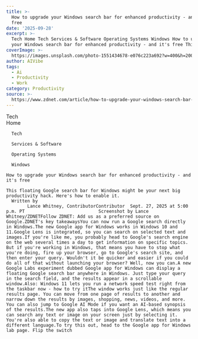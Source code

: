 ```yaml
---
title: >-
  How to upgrade your Windows search bar for enhanced productivity - and it's
  free
date: '2025-09-28'
excerpt: >-
  Tech Home Tech Services & Software Operating Systems Windows How to upgrade
  your Windows search bar for enhanced productivity - and it's free This flo...
coverImage: >-
  https://images.unsplash.com/photo-1551434678-e076c223a692?w=400&h=200&fit=crop&auto=format
author: AIVibe
tags:
  - Ai
  - Productivity
  - Work
category: Productivity
source: >-
  https://www.zdnet.com/article/how-to-upgrade-your-windows-search-bar-for-enhanced-productivity-and-its-free/
---
```

Tech      
      Home
    
      Tech
    
      Services & Software
    
      Operating Systems
    
      Windows
       
    How to upgrade your Windows search bar for enhanced productivity - and it's free
     
    This floating Google search bar for Windows might be your next big productivity hack. Here's how to enable it.
      Written by 
            Lance Whitney, ContributorContributor  Sept. 27, 2025 at 5:00 p.m. PT                            Screenshot by Lance Whitney/ZDNETFollow ZDNET: Add us as a preferred source on Google.ZDNET's key takeawaysYou can now run a Google search directly in Windows.The new Google app for Windows works in Windows 10 and 11.Google Lens is integrated, so you can search on selected text and images.If you're like me, you probably head to Google's search engine on the web several times a day to get information on specific topics. But if you're working in Windows, that means you have to stop what you're doing, fire up your browser, go to Google's search site, and then enter your query. Wouldn't it be quicker and easier if you could do all of that without launching your browser? Well, now you can.A new Google Labs experiment dubbed Google app for Windows can display a floating Google search bar anywhere in Windows. Just type your query in the search field, and the results appear in a scrollable window.Also: Windows 11 lets you run a network speed test right from the taskbar now - how to try itThe window works just like the regular results page. You can move from one page of results to another and narrow down the results by images, shopping, news, videos, and more. You can also jump to Google AI Mode if you want an AI-based synopsis of the results.The new app also taps into Google Lens, which means you can search any text or image on your screen just by selecting it. You're also able to copy the text or image and translate text into a different language.To try this out, head to the Google app for Windows lab page. Flip the switch 
